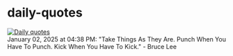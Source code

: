 # daily-quotes
[![Daily quotes](https://github.com/ceepu8/daily-quotes/actions/workflows/daily-quote.yml/badge.svg)](https://github.com/ceepu8/daily-quotes/actions/workflows/daily-quote.yml)<br/>
January 02, 2025 at 04:38 PM: "Take Things As They Are. Punch When You Have To Punch. Kick When You Have To Kick." - Bruce Lee
